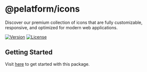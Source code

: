 # @pelatform/icons

Discover our premium collection of icons that are fully customizable, responsive, and optimized for modern web applications.

[![Version](https://img.shields.io/npm/v/@pelatform/icons.svg)](https://www.npmjs.com/package/@pelatform/icons)
[![License](https://img.shields.io/npm/l/@pelatform/icons.svg)](https://github.com/devpelatform/icons/blob/main/LICENSE)

## Getting Started

Visit [here](./docs/README.md) to get started with this package.
